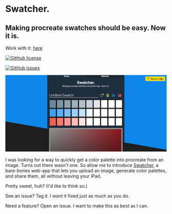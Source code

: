 # Swatcher.

## Making procreate swatches should be easy. Now it is.

Work with it: [here](https://swatcher.app)

[![GitHub license](https://img.shields.io/github/license/acupajoe/swatcher)](https://github.com/acupajoe/swatcher/blob/master/LICENSE)

[![GitHub issues](https://img.shields.io/github/issues/acupajoe/swatcher)](https://github.com/acupajoe/swatcher/issues)

![screenshot](/.github/screenshot.png)

I was looking for a way to quickly get a color palette into procreate from an image. Turns out there wasn't one. So allow me to introduce [Swatcher](https://swatcher.app), a bare-bones web-app that lets you upload an image, generate color palettes, and share them, all without leaving your iPad.

Pretty sweet, huh? (I'd like to think so.)

See an issue? Tag it. I want it fixed just as much as you do.

Need a feature? Open an issue. I want to make this as best as I can.
